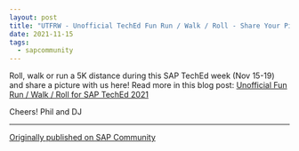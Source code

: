 ```yaml
---
layout: post
title: "UTFRW - Unofficial TechEd Fun Run / Walk / Roll - Share Your Pics!"
date: 2021-11-15
tags:
  - sapcommunity
---
```

Roll, walk or run a 5K distance during this SAP TechEd week (Nov 15-19)
and share a picture with us here! Read more in this blog
post: [Unofficial Fun Run / Walk / Roll for SAP TechEd
2021](/blog/posts/2020/12/01/utfrw-unofficial-teched-fun-run-walk/)

Cheers!
Phil and DJ

---

[Originally published on SAP Community](https://community.sap.com/t5/sap-teched-discussions/utfrw-unofficial-teched-fun-run-walk-roll-share-your-pics/td-p/1047)
